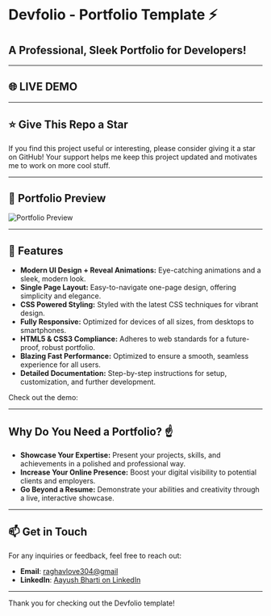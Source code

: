 # Devfolio - Portfolio Template ⚡️

## A Professional, Sleek Portfolio for Developers!

---

## 🌐 LIVE DEMO

---

## ⭐ Give This Repo a Star

If you find this project useful or interesting, please consider giving it a star on GitHub! Your support helps me keep this project updated and motivates me to work on more cool stuff.

---

## 📸 Portfolio Preview

![Portfolio Preview](./Images/live.png)

---

## 🚀 Features

- **Modern UI Design + Reveal Animations:** Eye-catching animations and a sleek, modern look.
- **Single Page Layout:** Easy-to-navigate one-page design, offering simplicity and elegance.
- **CSS Powered Styling:** Styled with the latest CSS techniques for vibrant design.
- **Fully Responsive:** Optimized for devices of all sizes, from desktops to smartphones.
- **HTML5 & CSS3 Compliance:** Adheres to web standards for a future-proof, robust portfolio.
- **Blazing Fast Performance:** Optimized to ensure a smooth, seamless experience for all users.
- **Detailed Documentation:** Step-by-step instructions for setup, customization, and further development.

Check out the demo: 

---

## Why Do You Need a Portfolio? ☝️

- **Showcase Your Expertise:** Present your projects, skills, and achievements in a polished and professional way.
- **Increase Your Online Presence:** Boost your digital visibility to potential clients and employers.
- **Go Beyond a Resume:** Demonstrate your abilities and creativity through a live, interactive showcase.

---

## 📫 Get in Touch

For any inquiries or feedback, feel free to reach out:

- **Email**: [raghavlove304@gmail](mailto:raghavlove304@gmail.com)
- **LinkedIn**: [Aayush Bharti on LinkedIn](https://www.linkedin.com/in/iaayushbharti/)

---

Thank you for checking out the Devfolio template!

